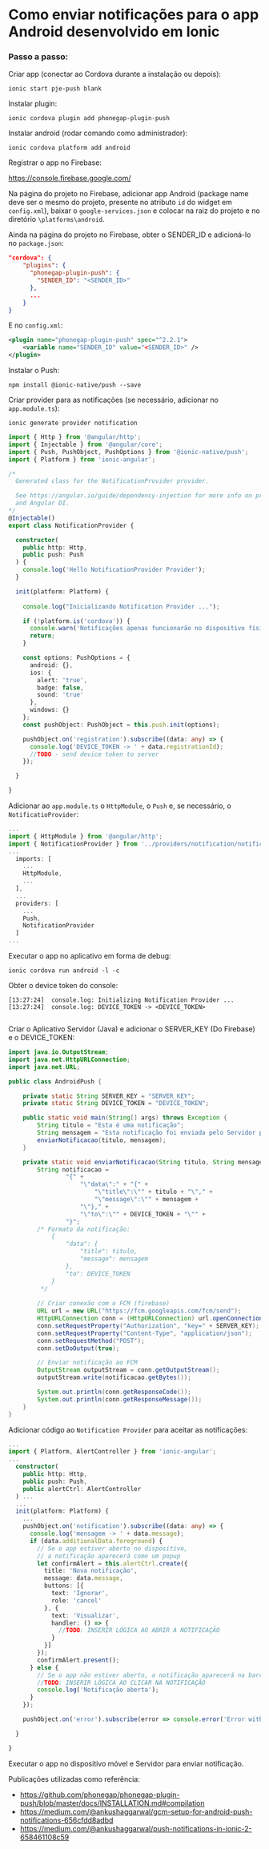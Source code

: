 Como enviar notificações para o app Android desenvolvido em Ionic
===================================================

### Passo a passo:

Criar app (conectar ao Cordova durante a instalação ou depois):

```
ionic start pje-push blank
```

Instalar plugin:

```
ionic cordova plugin add phonegap-plugin-push
```

Instalar android (rodar comando como administrador):

```
ionic cordova platform add android
```

Registrar o app no Firebase:

https://console.firebase.google.com/

Na página do projeto no Firebase, adicionar app Android (package name deve ser o mesmo do projeto, presente no atributo `id` do widget em `config.xml`), baixar o `google-services.json` e colocar na raiz do projeto e no diretório `\platforms\android`.

Ainda na página do projeto no Firebase, obter o SENDER_ID e adicioná-lo no `package.json`:

```json
"cordova": {
    "plugins": {
      "phonegap-plugin-push": {
        "SENDER_ID": "<SENDER_ID>"
      },
      ...
    }
}
```

E no `config.xml`:

```xml
<plugin name="phonegap-plugin-push" spec="^2.2.1">
    <variable name="SENDER_ID" value="<SENDER_ID>" />
</plugin>
```

Instalar o Push:

```
npm install @ionic-native/push --save
```

Criar provider para as notificações (se necessário, adicionar no `app.module.ts`):

```
ionic generate provider notification
```

```typescript
import { Http } from '@angular/http';
import { Injectable } from '@angular/core';
import { Push, PushObject, PushOptions } from '@ionic-native/push';
import { Platform } from 'ionic-angular';

/*
  Generated class for the NotificationProvider provider.

  See https://angular.io/guide/dependency-injection for more info on providers
  and Angular DI.
*/
@Injectable()
export class NotificationProvider {

  constructor(
    public http: Http,
    public push: Push
  ) {
    console.log('Hello NotificationProvider Provider');
  }

  init(platform: Platform) {
    
    console.log("Inicializando Notification Provider ...");

    if (!platform.is('cordova')) {
      console.warn('Notificações apenas funcionarão no dispositivo físico.');
      return;
    }

    const options: PushOptions = {
      android: {},
      ios: {
        alert: 'true',
        badge: false,
        sound: 'true'
      },
      windows: {}
    };
    const pushObject: PushObject = this.push.init(options);

    pushObject.on('registration').subscribe((data: any) => {
      console.log('DEVICE_TOKEN -> ' + data.registrationId);
      //TODO - send device token to server
    });

  }

}
```

Adicionar ao `app.module.ts` o `HttpModule`, o `Push` e, se necessário, o `NotificatioProvider`:

```typescript
...
import { HttpModule } from '@angular/http';
import { NotificationProvider } from '../providers/notification/notification';
...
  imports: [
    ...
    HttpModule,
    ...
  ],
  ...
  providers: [
    ...
    Push,
    NotificationProvider
  ]
...
```

Executar o app no aplicativo em forma de debug:

```
ionic cordova run android -l -c
```

Obter o device token do console:

```
[13:27:24]  console.log: Initializing Notification Provider ...
[13:27:24]  console.log: DEVICE_TOKEN -> <DEVICE_TOKEN>
            
```

Criar o Aplicativo Servidor (Java) e adicionar o SERVER_KEY (Do Firebase) e o DEVICE_TOKEN:

```java
import java.io.OutputStream;
import java.net.HttpURLConnection;
import java.net.URL;

public class AndroidPush {

    private static String SERVER_KEY = "SERVER_KEY";
    private static String DEVICE_TOKEN = "DEVICE_TOKEN";

    public static void main(String[] args) throws Exception {
        String titulo = "Esta é uma notificação";
        String mensagem = "Esta notificação foi enviada pelo Servidor por meio do Firebase";
        enviarNotificacao(titulo, mensagem);
    }

    private static void enviarNotificacao(String titulo, String mensagem) throws Exception {
        String notificacao = 
        		"{" + 
        			"\"data\":" + "{" + 
        				"\"title\":\"" + titulo + "\"," + 
        				"\"message\":\"" + mensagem +
        			"\"}," +
        			"\"to\":\"" + DEVICE_TOKEN + "\"" +
        		"}";
        /* Formato da notificação: 
    		{ 
    			"data": {
    				"title": titulo, 
    				"message": mensagem
    			},
    			"to": DEVICE_TOKEN
    		}
         */
        
        // Criar conexão com o FCM (firebase)
        URL url = new URL("https://fcm.googleapis.com/fcm/send");
        HttpURLConnection conn = (HttpURLConnection) url.openConnection();
        conn.setRequestProperty("Authorization", "key=" + SERVER_KEY);
        conn.setRequestProperty("Content-Type", "application/json");
        conn.setRequestMethod("POST");
        conn.setDoOutput(true);

        // Enviar notificação ao FCM
        OutputStream outputStream = conn.getOutputStream();
        outputStream.write(notificacao.getBytes());

        System.out.println(conn.getResponseCode());
        System.out.println(conn.getResponseMessage());
    }
}
```

Adicionar código ao `Notification Provider` para aceitar as notificações:

```typescript
...
import { Platform, AlertController } from 'ionic-angular';
...
  constructor(
    public http: Http,
    public push: Push,
    public alertCtrl: AlertController
  ) ...
  ...
  init(platform: Platform) {
    ...
    pushObject.on('notification').subscribe((data: any) => {
      console.log('mensagem -> ' + data.message);
      if (data.additionalData.foreground) {
        // Se o app estiver aberto no dispositivo, 
        // a notificação aparecerá como um popup
        let confirmAlert = this.alertCtrl.create({
          title: 'Nova notificação',
          message: data.message,
          buttons: [{
            text: 'Ignorar',
            role: 'cancel'
          }, {
            text: 'Visualizar',
            handler: () => {
              //TODO: INSERIR LÓGICA AO ABRIR A NOTIFICAÇÃO
            }
          }]
        });
        confirmAlert.present();
      } else {
        // Se o app não estiver aberto, a notificação aparecerá na barra superior
        //TODO: INSERIR LÓGICA AO CLICAR NA NOTIFICAÇÃO
        console.log('Notificação aberta');
      }
    });

    pushObject.on('error').subscribe(error => console.error('Error with Push plugin' + error));

  }

}
```

Executar o app no dispositivo móvel e Servidor para enviar notificação.




Publicações utilizadas como referência:

*  https://github.com/phonegap/phonegap-plugin-push/blob/master/docs/INSTALLATION.md#compilation
*  https://medium.com/@ankushaggarwal/gcm-setup-for-android-push-notifications-656cfdd8adbd
*  https://medium.com/@ankushaggarwal/push-notifications-in-ionic-2-658461108c59
